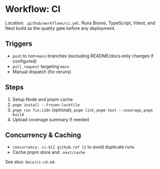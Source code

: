 ﻿# Workflow: CI

Location: `.github/workflows/ci.yml`. Runs Biome, TypeScript, Vitest, and Next build as the quality gate before any deployment.

## Triggers
- `push` to non‑`main` branches (excluding README/docs‑only changes if configured)
- `pull_request` targeting `main`
- Manual dispatch (for reruns)

## Steps
1. Setup Node and pnpm cache
2. `pnpm install --frozen-lockfile`
3. `pnpm run fix:i18n` (optional), `pnpm lint`, `pnpm test --coverage`, `pnpm build`
4. Upload coverage summary if needed

## Concurrency & Caching
- `concurrency: ci-${{ github.ref }}` to avoid duplicate runs
- Cache pnpm store and `.next/cache`

See also: `docs/ci-cd.md`.
